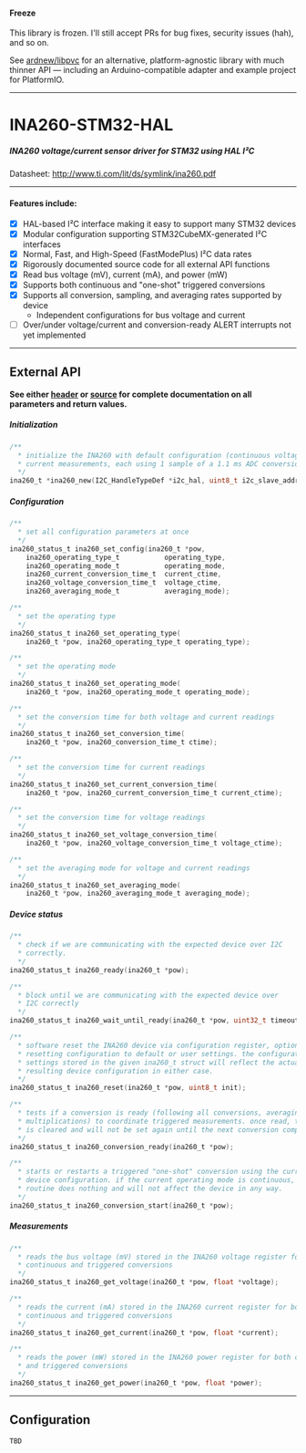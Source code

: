 #### Freeze

This library is frozen. I'll still accept PRs for bug fixes, security issues (hah), and so on.

See [ardnew/libpvc](https://github.com/ardnew/libpvc) for an alternative, platform-agnostic library with much thinner API — including an Arduino-compatible adapter and example project for PlatformIO.

---

# INA260-STM32-HAL
##### INA260 voltage/current sensor driver for STM32 using HAL I²C

Datasheet: http://www.ti.com/lit/ds/symlink/ina260.pdf

---

#### Features include:
- [x] HAL-based I²C interface making it easy to support many STM32 devices
- [x] Modular configuration supporting STM32CubeMX-generated I²C interfaces
- [x] Normal, Fast, and High-Speed (FastModePlus) I²C data rates
- [x] Rigorously documented source code for all external API functions
- [x] Read bus voltage (mV), current (mA), and power (mW)
- [x] Supports both continuous and "one-shot" triggered conversions
- [x] Supports all conversion, sampling, and averaging rates supported by device
   - Independent configurations for bus voltage and current
- [ ] Over/under voltage/current and conversion-ready ALERT interrupts not yet implemented

---

## External API

**See either [header](INA260/ina260.h) or [source](INA260/ina260.c) for complete documentation on all parameters and return values.**

##### Initialization
```C
/**
  * initialize the INA260 with default configuration (continuous voltage and
  * current measurements, each using 1 sample of a 1.1 ms ADC conversion)
  */
ina260_t *ina260_new(I2C_HandleTypeDef *i2c_hal, uint8_t i2c_slave_addr);
```

##### Configuration
```C
/**
  * set all configuration parameters at once
  */
ina260_status_t ina260_set_config(ina260_t *pow,
    ina260_operating_type_t           operating_type,
    ina260_operating_mode_t           operating_mode,
    ina260_current_conversion_time_t  current_ctime,
    ina260_voltage_conversion_time_t  voltage_ctime,
    ina260_averaging_mode_t           averaging_mode);

/**
  * set the operating type
  */
ina260_status_t ina260_set_operating_type(
    ina260_t *pow, ina260_operating_type_t operating_type);

/**
  * set the operating mode
  */
ina260_status_t ina260_set_operating_mode(
    ina260_t *pow, ina260_operating_mode_t operating_mode);

/**
  * set the conversion time for both voltage and current readings
  */
ina260_status_t ina260_set_conversion_time(
    ina260_t *pow, ina260_conversion_time_t ctime);

/**
  * set the conversion time for current readings
  */
ina260_status_t ina260_set_current_conversion_time(
    ina260_t *pow, ina260_current_conversion_time_t current_ctime);

/**
  * set the conversion time for voltage readings
  */
ina260_status_t ina260_set_voltage_conversion_time(
    ina260_t *pow, ina260_voltage_conversion_time_t voltage_ctime);

/**
  * set the averaging mode for voltage and current readings
  */
ina260_status_t ina260_set_averaging_mode(
    ina260_t *pow, ina260_averaging_mode_t averaging_mode);
```

##### Device status
```C
/**
  * check if we are communicating with the expected device over I2C
  * correctly.
  */
ina260_status_t ina260_ready(ina260_t *pow);

/**
  * block until we are communicating with the expected device over
  * I2C correctly
  */
ina260_status_t ina260_wait_until_ready(ina260_t *pow, uint32_t timeout);

/**
  * software reset the INA260 device via configuration register, optionally
  * resetting configuration to default or user settings. the configuration
  * settings stored in the given ina260_t struct will reflect the actual
  * resulting device configuration in either case.
  */
ina260_status_t ina260_reset(ina260_t *pow, uint8_t init);

/**
  * tests if a conversion is ready (following all conversions, averaging, and
  * multiplications) to coordinate triggered measurements. once read, the flag
  * is cleared and will not be set again until the next conversion completes.
  */
ina260_status_t ina260_conversion_ready(ina260_t *pow);

/**
  * starts or restarts a triggered "one-shot" conversion using the current
  * device configuration. if the current operating mode is continuous, this
  * routine does nothing and will not affect the device in any way.
  */
ina260_status_t ina260_conversion_start(ina260_t *pow);
```

##### Measurements
```C
/**
  * reads the bus voltage (mV) stored in the INA260 voltage register for both
  * continuous and triggered conversions
  */
ina260_status_t ina260_get_voltage(ina260_t *pow, float *voltage);

/**
  * reads the current (mA) stored in the INA260 current register for both
  * continuous and triggered conversions
  */
ina260_status_t ina260_get_current(ina260_t *pow, float *current);

/**
  * reads the power (mW) stored in the INA260 power register for both continuous
  * and triggered conversions
  */
ina260_status_t ina260_get_power(ina260_t *pow, float *power);
```

---

## Configuration
`TBD`
